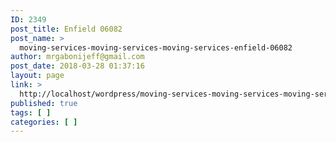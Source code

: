 ```yaml
---
ID: 2349
post_title: Enfield 06082
post_name: >
  moving-services-moving-services-moving-services-enfield-06082
author: mrgabonijeff@gmail.com
post_date: 2018-03-28 01:37:16
layout: page
link: >
  http://localhost/wordpress/moving-services-moving-services-moving-services-enfield-06082/
published: true
tags: [ ]
categories: [ ]
---
```

